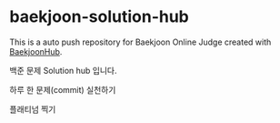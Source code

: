 # baekjoon-solution-hub
This is a auto push repository for Baekjoon Online Judge created with [BaekjoonHub](https://github.com/BaekjoonHub/BaekjoonHub).

백준 문제 Solution hub 입니다.

하루 한 문제(commit) 실천하기

플래티넘 찍기
